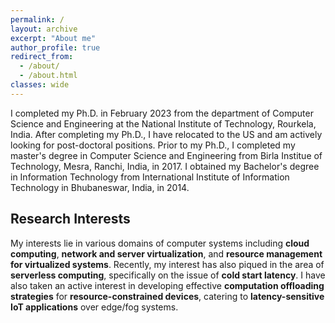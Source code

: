 ```yaml
---
permalink: /
layout: archive
excerpt: "About me"
author_profile: true
redirect_from: 
  - /about/
  - /about.html
classes: wide
---
```


I completed my Ph.D. in February 2023 from the department of Computer Science and Engineering at the National Institute of Technology, Rourkela, India. After completing my Ph.D., I have relocated to the US and am actively looking for post-doctoral positions.
Prior to my Ph.D., I completed my master's degree in Computer Science and Engineering from Birla Institue of Technology, Mesra, Ranchi, India, in 2017.
I obtained my Bachelor's degree in Information Technology from International Institute of Information Technology in Bhubaneswar, India, in 2014.


## Research Interests
My interests lie in various domains of computer systems including **cloud computing**, **network and server virtualization**, and **resource management for virtualized systems**. Recently, my interest has also piqued in the area of **serverless computing**, specifically on the issue of **cold start latency**. I have also taken an active interest in developing effective **computation offloading strategies** for **resource-constrained devices**, catering to **latency-sensitive IoT applications** over edge/fog systems.
